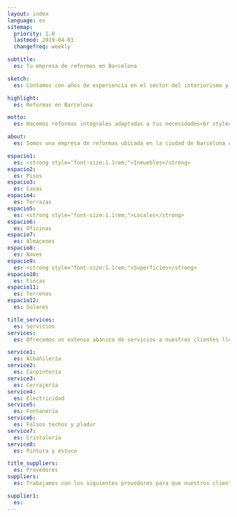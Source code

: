```yaml
---
layout: index
language: es
sitemap:
  priority: 1.0
  lastmod: 2019-04-01
  changefreq: weekly

subtitle:
  es: Tu empresa de reformas en Barcelona

sketch:
  es: Contamos con años de experiencia en el sector del interiorismo y las instalaciones

highlight:
  es: Reformas en Barcelona

motto:
  es: Hacemos reformas integrales adaptadas a tus necesidades<br style="display:block !important;"/>¡Píde ahora tu presupuesto!

about:
  es: Somos una empresa de reformas ubicada en la ciudad de Barcelona con más de 30 años de experiencia en el sector de la construcción. A lo largo de este tiempo hemos <strong>renovado todo tipo de espacios en el área metropolitana de Barcelona</strong>, desde pequeñas reparaciones hasta la completa remodelación de grandes superficies.<br><br>La evolución de la construcción ha marcado un antes y un después en nuestra forma de trabajar. Valores cómo cumplir los plazos de ejecución de la obra, un control de calidad efectivo y la tranquilidad que transmite estar en manos de profesionales cualificados definen nuestra marca. New Home Reformas brinda la posibilidad de acondicionar espacios de distinta índole dependiendo de las necesidades de los clientes.

espacio1:
  es: <strong style="font-size:1.1rem;">Inmuebles</strong>
espacio2:
  es: Pisos
espacio3:
  es: Casas
espacio4:
  es: Terrazas
espacio5:
  es: <strong style="font-size:1.1rem;">Locales</strong>
espacio6:
  es: Oficinas
espacio7:
  es: Almacenes
espacio8:
  es: Naves
espacio9:
  es: <strong style="font-size:1.1rem;">Superficies</strong>
espacio10:
  es: Fincas
espacio11:
  es: Terrenos
espacio12:
  es: Solares

title_services:
  es: Servicios
services:
  es: Ofrecemos un extenso abánico de servicios a nuestros clientes llevados a cabo por nuestro equipo de técnicos profesionales.

service1:
  es: Albañilería
service2:
  es: Carpintería
service3:
  es: Cerrajería
service4:
  es: Electricidad
service5:
  es: Fontanería
service6:
  es: Falsos techos y pladur
service7:
  es: Cristalería
service8:
  es: Pintura y estuco

title_suppliers:
  es: Provedores
suppliers:
  es: Trabajamos con los siguientes provedores para que nuestros clientes disfruten de la <strong>máxima calidad de los materiales</strong>.

supplier1:
  es:
---
```

